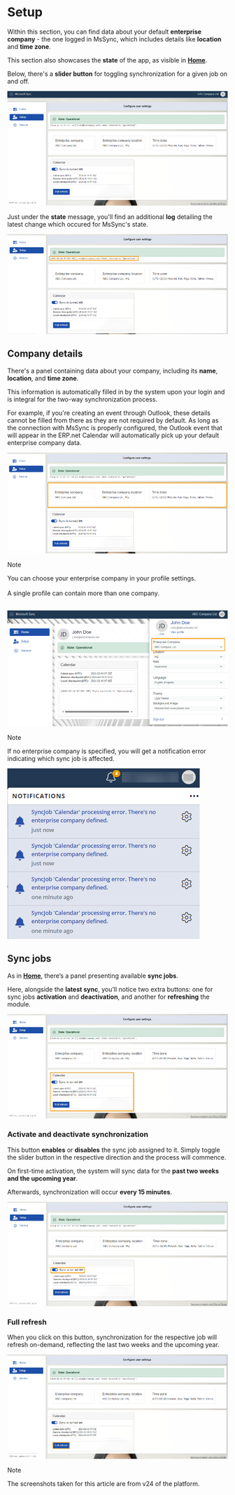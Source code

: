 # Setup

Within this section, you can find data about your default **enterprise company** - the one logged in MsSync, which includes details like **location** and **time zone**. 

This section also showcases the **state** of the app, as visible in **[Home](https://docs.erp.net/tech/modules/applications/mssync/home.html)**.

Below, there's a **slider button** for toggling synchronization for a given job on and off.

![picture](pictures/Setup_view_01_03.png) 

Just under the **state** message, you'll find an additional **log** detailing the latest change which occured for MsSync's state.

![picture](pictures/Setup_logs_01_03.png) 

## Company details 

There's a panel containing data about your company, including its **name**, **location**, and **time zone**.

This information is automatically filled in by the system upon your login and is integral for the two-way synchronization process.

For example, if you're creating an event through Outlook, these details cannot be filled from there as they are not required by default. As long as the connection with MsSync is properly configured, the Outlook event that will appear in the ERP.net Calendar will automatically pick up your default enterprise company data.

![picture](pictures/Setup_company_info_01_03.png)  

> [!NOTE]
> 
> You can choose your enterprise company in your profile settings. <br><br> A single profile can contain more than one company. <br><br>

![picture](pictures/Setup_profile_info_01_03.png) 

> [!NOTE]
> 
> If no enterprise company is specified, you will get a notification error indicating which sync job is affected.

![picture](pictures/Setup_Notifications_01_03.png) 

## Sync jobs 

As in **[Home](https://docs.erp.net/tech/modules/applications/mssync/home.html)**, there’s a panel presenting available **sync jobs**. 

Here, alongside the **latest sync**, you'll notice two extra buttons: one for sync jobs **activation** and **deactivation**, and another for **refreshing** the module.

![picture](pictures/Setup_jobs_01_03.png) 

### Activate and deactivate synchronization 

This button **enables** or **disables** the sync job assigned to it. Simply toggle the slider button in the respective direction and the process will commence. 

On first-time activation, the system will sync data for the **past two weeks and the upcoming year**. 

Afterwards, synchronization will occur **every 15 minutes**.
 
![picture](pictures/Setup_slider_01_03.png) 

### Full refresh 

When you click on this button, synchronization for the respective job will refresh on-demand, reflecting the last two weeks and the upcoming year.
 
![picture](pictures/Setup_fullrefresh_01_03.png) 

> [!NOTE]
> 
> The screenshots taken for this article are from v24 of the platform.

